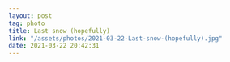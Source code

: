 ```yaml
---
layout: post
tag: photo
title: Last snow (hopefully)
link: "/assets/photos/2021-03-22-Last-snow-(hopefully).jpg"
date: 2021-03-22 20:42:31
---
```


